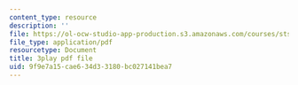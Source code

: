```yaml
---
content_type: resource
description: ''
file: https://ol-ocw-studio-app-production.s3.amazonaws.com/courses/sts-081-innovation-systems-for-science-technology-energy-manufacturing-and-health-spring-2017/9f9e7a15cae634d33180bc027141bea7_dCw-x9ZOljY.pdf
file_type: application/pdf
resourcetype: Document
title: 3play pdf file
uid: 9f9e7a15-cae6-34d3-3180-bc027141bea7
---
```

